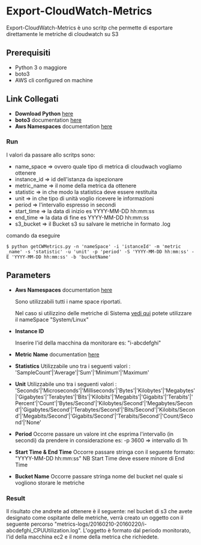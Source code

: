 Export-CloudWatch-Metrics
=======

Export-CloudWatch-Metrics è uno scritp che permette di esportare direttamente le metriche di cloudwatch su S3

## Prerequisiti

* Python 3 o maggiore
* boto3
* AWS cli configured on machine

## Link Collegati

* **Download Python** [here](https://www.python.org/downloads/)
* **boto3** documentation [here](https://boto3.readthedocs.org/en/latest/)
* **Aws Namespaces** documentation [here](http://docs.aws.amazon.com/AmazonCloudWatch/latest/DeveloperGuide/aws-namespaces.html)

### Run

I valori da passare allo scritps sono:
* name_space  => ovvero quale tipo di metrica di cloudwach vogliamo ottenere
* instance_id => id dell'istanza da ispezionare
* metric_name => il nome della metrica da ottenere
* statistic   => in che modo la statistica deve essere restituita
* unit        => in che tipo di unità voglio ricevere le informazioni
* period      => l'intervallo espresso in secondi
* start_time  => la data di inizio es YYYY-MM-DD hh:mm:ss
* end_time    => la data di fine es YYYY-MM-DD hh:mm:ss
* s3_bucket   => il Bucket s3 su salvare le metriche in formato .log

comando da eseguire 

```
$ python getCWMetrics.py -n 'nameSpace' -i 'istanceId' -m 'metric _name' -s 'statistic' -u 'unit' -p 'period' -S 'YYYY-MM-DD hh:mm:ss' -E 'YYYY-MM-DD hh:mm:ss' -b 'bucketName'
```

## Parameters

* **Aws Namespaces** documentation [here](http://docs.aws.amazon.com/AmazonCloudWatch/latest/DeveloperGuide/aws-namespaces.html)

	Sono utilizzabili tutti i name space riportati.

	Nel caso si utilizzino delle metriche di Sistema [vedi qui](http://docs.aws.amazon.com/AmazonCloudWatch/latest/DeveloperGuide/mon-scripts.html) potete utilizzare il nameSpace 
	"System/Linux"

* **Instance ID** 
	
	Inserire l'id della macchina da monitorare es: "i-abcdefghi"

* **Metric Name** documentation [here](http://docs.aws.amazon.com/AmazonCloudWatch/latest/DeveloperGuide/CW_Support_For_AWS.html)

* **Statistics** 
	Utilizzabile uno tra i seguenti valori : 'SampleCount'|'Average'|'Sum'|'Minimum'|'Maximum'

* **Unit** 
	Utilizzabile uno tra i seguenti valori : 'Seconds'|'Microseconds'|'Milliseconds'|'Bytes'|'Kilobytes'|'Megabytes'|'Gigabytes'|'Terabytes'|'Bits'|'Kilobits'|'Megabits'|'Gigabits'|'Terabits'|'Percent'|'Count'|'Bytes/Second'|'Kilobytes/Second'|'Megabytes/Second'|'Gigabytes/Second'|'Terabytes/Second'|'Bits/Second'|'Kilobits/Second'|'Megabits/Second'|'Gigabits/Second'|'Terabits/Second'|'Count/Second'|'None'

* **Period** 
	Occorre passare un valore int che esprima l'intervallo (in secondi) da prendere in considerazione es: -p 3600 => intervallo di 1h

* **Start Time & End Time** 
	Occorre passare stringa con il seguente formato: "YYYY-MM-DD hh:mm:ss"
	NB Start Time deve essere minore di End Time

* **Bucket Name** 
	Occorre passare stringa nome del bucket nel quale si vogliono storare le metriche

### Result

Il risultato che andrete ad ottenere è il seguente: nel bucket di s3 che avete designato come ospitante delle metriche, verrà creato un oggetto con il seguente percorso "metrics-logs/20160210-20160220/i-abcdefghi_CPUUtilization.log". L'oggetto è formato dal periodo monitorato, l'id della macchina ec2 e il nome della metrica che richiedete.
